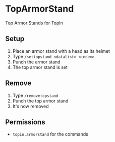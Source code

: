 # TopArmorStand
Top Armor Stands for TopIn
## Setup
1. Place an armor stand with a head as its helmet
2. Type `/settopstand <datalist> <index>`
3. Punch the armor stand
4. The top armor stand is set
## Remove
1. Type `/removetopstand`
2. Punch the top armor stand
3. It's now removed
## Permissions
* `topin.armorstand` for the commands
